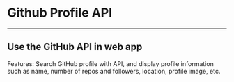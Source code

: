 # Github Profile API 
<hr>

<h2>Use the GitHub API in web app</h2>

<p>Features: Search GitHub profile with API, and display profile information such as name, number of repos and followers, location, profile image, etc.</p>


